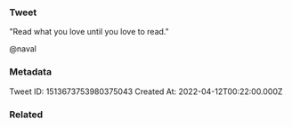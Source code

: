 ### Tweet
"Read what you love until you love to read."

@naval

### Metadata
Tweet ID: 1513673753980375043
Created At: 2022-04-12T00:22:00.000Z

### Related

